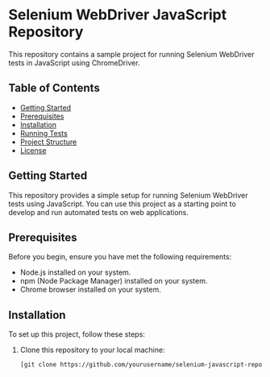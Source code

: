 # Selenium WebDriver JavaScript Repository

This repository contains a sample project for running Selenium WebDriver tests in JavaScript using ChromeDriver.

## Table of Contents

- [Getting Started](#getting-started)
- [Prerequisites](#prerequisites)
- [Installation](#installation)
- [Running Tests](#running-tests)
- [Project Structure](#project-structure)
- [License](#license)

## Getting Started

This repository provides a simple setup for running Selenium WebDriver tests using JavaScript. You can use this project as a starting point to develop and run automated tests on web applications.

## Prerequisites

Before you begin, ensure you have met the following requirements:

- Node.js installed on your system.
- npm (Node Package Manager) installed on your system.
- Chrome browser installed on your system.

## Installation

To set up this project, follow these steps:

1. Clone this repository to your local machine:

   ```bash
   [git clone https://github.com/yourusername/selenium-javascript-repo.git](https://github.com/rpgloria13/FragranceXTest.git)https://github.com/rpgloria13/FragranceXTest.git
